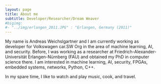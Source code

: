 ```yaml
---
layout: page
title: About me
subtitle: Developer/Researcher/Dream Weaver
#bigimg: 
#- "../img/erlangen_2011.JPG" : "Erlangen, Germany (2011)"
---
```


My name is Andreas Weichslgartner and I am currently working as developer for Volkswagen car.SW Org in the area of machine learning, AI, and security. Before, I was working as a researcher at Friedrich-Alexander-Universität Erlangen-Nürnberg (FAU) and obtained my PhD in computer science there. I am interested in machine learning, AI, security, FPGAs, embedded systems, networks, Python, C++.

In my spare time, I like to watch and play music, cook, and travel.
